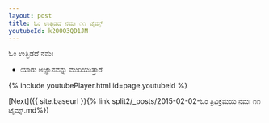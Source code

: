 ```yaml
---
layout: post
title: ಓಂ ಉತ್ಭಿಡದೆ ನಮಃ ೧೧ ಟೈಮ್ಸ್
youtubeId: k2O0O3QD1JM
---
```

 
 
 ಓಂ ಉತ್ಭಿಡದೆ ನಮಃ  
 
 -  ಯಾರು ಅಜ್ಞಾನವನ್ನು ಮುರಿಯುತ್ತಾರೆ 
 
  
 
  
 
 
 
 
 
 


{% include youtubePlayer.html id=page.youtubeId %}
 
[Next]({{ site.baseurl }}{% link  split2/_posts/2015-02-02-ಓಂ ತ್ರಿವಿಕ್ರಮಯ ನಮಃ ೧೧ ಟೈಮ್ಸ್.md%})
 
